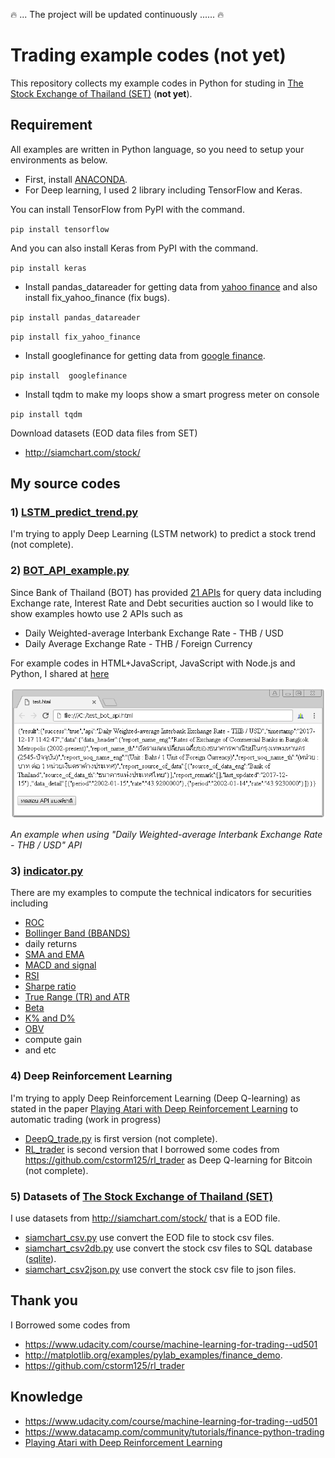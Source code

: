 :fire: ... The project will be updated continuously ......  :fire:

# Trading example codes (not yet)

This repository collects my example codes in Python for studing in [The Stock Exchange of Thailand (SET)](http://www.set.or.th/set/mainpage.do) (__not yet__).

## Requirement

All examples are written in Python language, so you need to setup your environments as below. 

* First, install [ANACONDA](https://www.continuum.io/downloads).
* For Deep learning, I used 2 library including TensorFlow and Keras.

You can install TensorFlow from PyPI with the command.

`pip install tensorflow`

And you can also install Keras from PyPI with the command.

`pip install keras`

* Install pandas_datareader for getting data from [yahoo finance](https://finance.yahoo.com/) and also install fix_yahoo_finance (fix bugs).

`pip install pandas_datareader`

`pip install fix_yahoo_finance`

* Install googlefinance for getting data from [google finance](https://www.google.com/finance). 

`pip install  googlefinance`

* Install tqdm to make my loops show a smart progress meter on console

`pip install tqdm`


Download datasets (EOD data files from SET)

* http://siamchart.com/stock/


## My source codes


### 1) [LSTM_predict_trend.py](LSTM_predict_trend.py) 

I'm trying to apply Deep Learning (LSTM network) to predict a stock trend (not complete).


### 2) [BOT_API_example.py](BOT_API_example.py)

Since Bank of Thailand (BOT) has provided [21 APIs](https://iapi.bot.or.th/Developer?lang=th) for query data including Exchange rate, Interest Rate and Debt securities auction so I would like to show examples howto use 2 APIs such as
- Daily Weighted-average Interbank Exchange Rate - THB / USD
- Daily Average Exchange Rate - THB / Foreign Currency

For example codes in HTML+JavaScript, JavaScript with Node.js and Python, I shared at [here](https://gist.github.com/adminho/0159bb53c02bfdee1c4c31de3d8ecd92)

![image bot api](images/test_bot_api.PNG)

_An example when using "Daily Weighted-average Interbank Exchange Rate - THB / USD" API_


### 3) [indicator.py](indicator.py) 

There are my examples to compute the technical indicators for securities including

* [ROC](http://stockcharts.com/school/doku.php?id=chart_school:technical_indicators:rate_of_change_roc_and_momentum)
* [Bollinger Band (BBANDS)](http://stockcharts.com/school/doku.php?id=chart_school:technical_indicators:bollinger_bands)
* daily returns
* [SMA and EMA](http://stockcharts.com/school/doku.php?id=chart_school:technical_indicators:moving_averages)
* [MACD and signal](http://stockcharts.com/school/doku.php?id=chart_school:technical_indicators:moving_average_convergence_divergence_macd)
* [RSI](http://stockcharts.com/school/doku.php?id=chart_school:technical_indicators:relative_strength_index_rsi)
* [Sharpe ratio](http://www.investopedia.com/terms/s/sharperatio.asp?lgl=rira-baseline-vertical)
* [True Range (TR) and ATR](http://stockcharts.com/school/doku.php?id=chart_school:technical_indicators:average_true_range_atr)
* [Beta](http://www.investopedia.com/terms/b/beta.asp?lgl=rira-baseline-vertical)
* [K% and D%](http://stockcharts.com/school/doku.php?id=chart_school:technical_indicators:stochastic_oscillator_fast_slow_and_full)
* [OBV](http://stockcharts.com/school/doku.php?id=chart_school:technical_indicators:on_balance_volume_obv)
* compute gain 
* and etc


### 4) Deep Reinforcement Learning 

I'm trying to apply Deep Reinforcement Learning (Deep Q-learning) as stated in the paper [Playing Atari with Deep Reinforcement Learning](https://www.cs.toronto.edu/~vmnih/docs/dqn.pdf) to automatic trading  (work in progress)

* [DeepQ_trade.py](DeepQ_trade.py) is first version (not complete).
* [RL_trader](RL_trader.py) is second version that I borrowed some codes from https://github.com/cstorm125/rl_trader as Deep Q-learning for Bitcoin (not complete).

### 5) Datasets of [The Stock Exchange of Thailand (SET)](http://www.set.or.th/set/mainpage.do)

I use datasets from http://siamchart.com/stock/ that is a EOD file.

* [siamchart_csv.py](datasets/siamchart_csv.py) use convert the EOD file to stock csv files.
* [siamchart_csv2db.py](datasets/siamchart_csv2db.py) use convert the stock csv files to SQL database ([sqlite](https://docs.python.org/2/library/sqlite3.html)).
* [siamchart_csv2json.py](datasets/siamchart_csv2json.py) use convert the stock csv file to json files.

## Thank you

I Borrowed some codes from

* https://www.udacity.com/course/machine-learning-for-trading--ud501
* http://matplotlib.org/examples/pylab_examples/finance_demo.
* https://github.com/cstorm125/rl_trader

## Knowledge

* https://www.udacity.com/course/machine-learning-for-trading--ud501
* https://www.datacamp.com/community/tutorials/finance-python-trading
* [Playing Atari with Deep Reinforcement Learning](https://www.cs.toronto.edu/~vmnih/docs/dqn.pdf)
